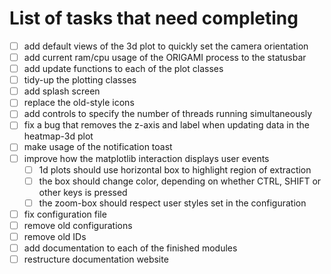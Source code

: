 # List of tasks that need completing

- [ ] add default views of the 3d plot to quickly set the camera orientation
- [ ] add current ram/cpu usage of the ORIGAMI process to the statusbar
- [ ] add update functions to each of the plot classes
- [ ] tidy-up the plotting classes
- [ ] add splash screen
- [ ] replace the old-style icons
- [ ] add controls to specify the number of threads running simultaneously
- [ ] fix a bug that removes the z-axis and label when updating data in the heatmap-3d plot
- [ ] make usage of the notification toast
- [ ] improve how the matplotlib interaction displays user events
    - [ ] 1d plots should use horizontal box to highlight region of extraction
    - [ ] the box should change color, depending on whether CTRL, SHIFT or other keys is pressed
    - [ ] the zoom-box should respect user styles set in the configuration
- [ ] fix configuration file
- [ ] remove old configurations
- [ ] remove old IDs
- [ ] add documentation to each of the finished modules
- [ ] restructure documentation website